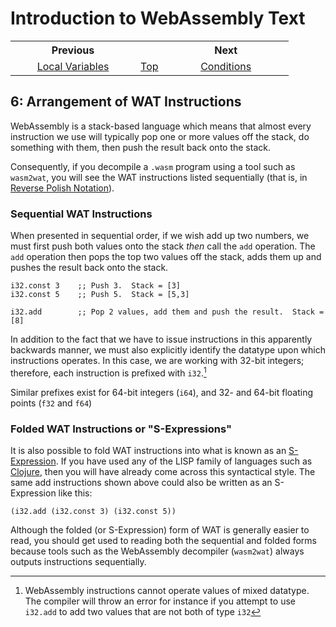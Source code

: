 # Introduction to WebAssembly Text
<table style="table-width: fixed; width: 100%">
<tr><th style="width: 45%">Previous</th>
    <th style="width: 10%"></th>
    <th style="width: 45%">Next</th></tr>
<tr><td style="text-align: center"><a href="./05%20Local%20Variables.md">Local Variables</a></td>
    <td style="text-align: center"><a href="./README.md">Top</a></td>
    <td style="text-align: center"><a href="./07%20Conditions.md">Conditions</a></td></tr>
</table>

## 6: Arrangement of WAT Instructions
WebAssembly is a stack-based language which means that almost every instruction we use will typically pop one or more values off the stack, do something with them, then push the result back onto the stack.

Consequently, if you decompile a `.wasm` program using a tool such as `wasm2wat`, you will see the WAT instructions listed sequentially (that is, in [Reverse Polish Notation](https://en.wikipedia.org/wiki/Reverse_Polish_notation)).

### Sequential WAT Instructions
When presented in sequential order, if we wish add up two numbers, we must first push both values onto the stack *then* call the `add` operation.  The `add` operation then pops the top two values off the stack, adds them up and pushes the result back onto the stack.

```wat
i32.const 3    ;; Push 3.  Stack = [3]
i32.const 5    ;; Push 5.  Stack = [5,3]

i32.add        ;; Pop 2 values, add them and push the result.  Stack = [8]
```

In addition to the fact that we have to issue instructions in this apparently backwards manner, we must also explicitly identify the datatype upon which instructions operates.  In this case, we are working with 32-bit integers; therefore, each instruction is prefixed with `i32`.[^1]

Similar prefixes exist for 64-bit integers (`i64`), and 32- and 64-bit floating points (`f32` and `f64`)

### Folded WAT Instructions or "S-Expressions"

It is also possible to fold WAT instructions into what is known as an [S-Expression](https://en.wikipedia.org/wiki/S-expression).  If you have used any of the LISP family of languages such as [Clojure](https://clojure.org/), then you will have already come across this syntactical style.  The same add instructions shown above could also be written as an S-Expression like this:

```wat
(i32.add (i32.const 3) (i32.const 5))
```

Although the folded (or S-Expression) form of WAT is generally easier to read, you should get used to reading both the sequential and folded forms because tools such as the WebAssembly decompiler (`wasm2wat`) always outputs instructions sequentially.

[^1]: WebAssembly instructions cannot operate values of mixed datatype. The compiler will throw an error for instance if you attempt to use `i32.add` to add two values that are not both of type `i32`